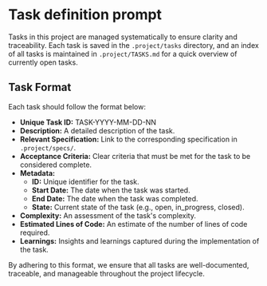 # Task definition prompt

Tasks in this project are managed systematically to ensure clarity and traceability. Each task is saved in the `.project/tasks` directory, and an index of all tasks is maintained in `.project/TASKS.md` for a quick overview of currently open tasks.

## Task Format

Each task should follow the format below:

- **Unique Task ID:** TASK-YYYY-MM-DD-NN
- **Description:** A detailed description of the task.
- **Relevant Specification:** Link to the corresponding specification in `.project/specs/`.
- **Acceptance Criteria:** Clear criteria that must be met for the task to be considered complete.
- **Metadata:**
    - **ID:** Unique identifier for the task.
    - **Start Date:** The date when the task was started.
    - **End Date:** The date when the task was completed.
    - **State:** Current state of the task (e.g., open, in_progress, closed).
- **Complexity:** An assessment of the task's complexity.
- **Estimated Lines of Code:** An estimate of the number of lines of code required.
- **Learnings:** Insights and learnings captured during the implementation of the task.

By adhering to this format, we ensure that all tasks are well-documented, traceable, and manageable throughout the project lifecycle.
